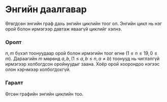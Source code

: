 Энгийн даалгавар
================

Ѳгѳгдсѳн энгийн граф дахь энгийн циклийн тоог ол. Энгийн цикл нь нэг орой болон
ирмэгээр давтаж яваагүй циклийг хэлнэ.


### Оролт
$n, m$ бүхэл тоонуудаар орой болон ирмэгийн тоог ѳгнѳ $(1 ≤ n ≤ 19, 0 ≤ m)$.
Дараагийн $m$ мѳрѳнд $a, b, (1 ≤ a, b ≤ n, a ≠ b)$ тоонууд нь чиглэлгүй ирмэгээр
холбогдсон оройнуудыг заана. Хоёр орой хоорондоо нэгээс олон хэрчмээр
холбогдохгүй.


### Гаралт
Ѳгсѳн графийн энгийн циклийн тоо.
